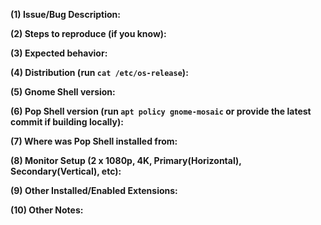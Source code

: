<!--
If this is a bug, please use the template below. If this is a question or general discussion topic, please start a conversation in our chat https://chat.pop-os.org/ or post on our subreddit https://reddit.com/r/pop_os - as those are the proper forums for that type of discussion.
-->

**(1) Issue/Bug Description:**



**(2) Steps to reproduce (if you know):**



**(3) Expected behavior:**



**(4) Distribution (run `cat /etc/os-release`):**
 


**(5) Gnome Shell version:**



**(6) Pop Shell version (run `apt policy gnome-mosaic` or provide the latest commit if building locally):**
<!--
Use triple back ticks ```<value here>``` to paste the apt policy gnome-mosaic value, so it formats nicely
-->



**(7) Where was Pop Shell installed from:**



**(8) Monitor Setup (2 x 1080p, 4K, Primary(Horizontal), Secondary(Vertical), etc):**



**(9) Other Installed/Enabled Extensions:**



**(10) Other Notes:**



